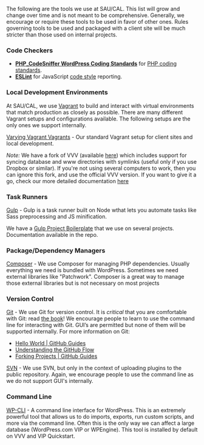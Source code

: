 The following are the tools we use at SAU/CAL. This list will grow and change over time and is not meant to be comprehensive. Generally, we encourage or require these tools to be used in favor of other ones. Rules governing tools to be used and packaged with a client site will be much stricter than those used on internal projects.

### Code Checkers

* **[PHP_CodeSniffer WordPress Coding Standards](https://github.com/WordPress-Coding-Standards/WordPress-Coding-Standards)** for [PHP coding standards](../php/#code-style--documentation).
* **[ESLint](http://jshint.com/)** for JavaScript [code style](../javascript/#code-style--documentation) reporting.

### Local Development Environments

At SAU/CAL, we use [Vagrant](https://www.vagrantup.com/) to build and interact with virtual environments that match production as closely as possible. There are many different Vagrant setups and configurations available. The following setups are the only ones we support internally.

[Varying Vagrant Vagrants](https://github.com/Varying-Vagrant-Vagrants/VVV/) - Our standard Vagrant setup for client sites and local development. 

*Note:* We have a fork of VVV (available [here](https://github.com/saucal/VVV/tree/saucal_version)) which includes support for syncing database and www directories with symlinks (useful only if you use Dropbox or similar). If you're not using several computers to work, then you can ignore this fork, and use the official VVV version. If you want to give it a go, check our more detailed documentation [here](../vvv-saucal/)

### Task Runners

[Gulp](http://gulpjs.com/) - Gulp is a task runner built on Node wthat lets you automate tasks like Sass preprocessing and JS minification.

We have a [Gulp Project Boilerplate](https://github.com/saucal/project-gulp-boilerplate) that we use on several projects. Documentation available in the repo.

### Package/Dependency Managers

[Composer](https://getcomposer.org) - We use Composer for managing PHP dependencies. Usually everything we need is bundled with WordPress. Sometimes we need external libraries like "Patchwork". Composer is a great way to manage those external libraries but is not necessary on most projects

### Version Control

[Git](http://git-scm.com) - We use Git for version control. It is _critical_ that you are comfortable with Git: read [the book](https://git-scm.com/book/en/v2)! We encourage people to learn to use the command line for interacting with Git. GUI’s are permitted but none of them will be supported internally. For more information on Git:

* [Hello World | GitHub Guides](https://guides.github.com/activities/hello-world/)
* [Understanding the GitHub Flow](https://guides.github.com/introduction/flow/)
* [Forking Projects | GitHub Guides](https://guides.github.com/activities/forking/)

[SVN](https://subversion.apache.org/) - We use SVN, but only in the context of uploading plugins to the public repository. Again, we encourage people to use the command line as we do not support GUI's internally.

### Command Line

[WP-CLI](http://wp-cli.org) - A command line interface for WordPress. This is an extremely powerful tool that allows us to do imports, exports, run custom scripts, and more via the command line. Often this is the only way we can affect a large database (WordPress.com VIP or WPEngine). This tool is installed by default on VVV and VIP Quickstart.
